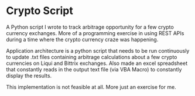 # Crypto Script
A Python script I wrote to track arbitrage opportunity for a few crypto currency exchanges. More of a programming exercise in using REST APIs during a time where the crypto currency craze was happening.

Application architecture is a python script that needs to be run continuously to update .txt files containing arbitrage calculations about a few crypto currencies on Liqui and Bittrix exchanges. Also made an excel spreadsheet that constantly reads in the output text file (via VBA Macro) to constantly display the results.

This implementation is not feasible at all. More just an exercise for me.
